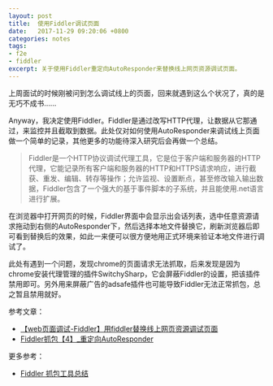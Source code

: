 ```yaml
---
layout: post
title:  使用Fiddler调试页面
date:   2017-11-29 09:20:06 +0800
categories: notes
tags:
- f2e 
- fiddler 
excerpt: 关于使用Fiddler重定向AutoResponder来替换线上网页资源调试页面。
---
```


上周面试的时候刚被问到怎么调试线上的页面，回来就遇到这么个状况了，真的是无巧不成书……

Anyway，我决定使用Fiddler。Fiddler是通过改写HTTP代理，让数据从它那通过，来监控并且截取到数据。此处仅对如何使用AutoResponder来调试线上页面做一个简单的记录，其他更多的功能待深入研究后会再做一个总结。

> Fiddler是一个HTTP协议调试代理工具，它是位于客户端和服务器的HTTP代理，它能记录所有客户端和服务器的HTTP和HTTPS请求响应，进行截获、重发、编辑、转存等操作；允许监视、设置断点，甚至修改输入输出数据，Fiddler包含了一个强大的基于事件脚本的子系统，并且能使用.net语言进行扩展。

<!--more-->

在浏览器中打开网页的时候，Fiddler界面中会显示出会话列表，选中任意资源请求拖动到右侧的AutoResponder下，然后选择本地文件替换它，刷新浏览器后即可看到替换后的效果，如此一来便可以很方便地用正式环境来验证本地文件进行调试了。

此处有遇到一个问题，发现chrome的页面请求无法抓取，后来发现是因为chrome安装代理管理的插件SwitchySharp，它会屏蔽Fiddler的设置，把该插件禁用即可。另外用来屏蔽广告的adsafe插件也可能导致Fiddler无法正常抓包，总之暂且禁用就好。

参考文章：
- [【web页面调试-Fiddler】用fiddler替换线上网页资源调试页面](http://blog.csdn.net/dengpeng0419/article/details/56680649)
- [Fiddler抓包【4】_重定向AutoResponder](http://www.cnblogs.com/sjl179947253/p/7625365.html)

更多参考：
- [Fiddler 抓包工具总结](https://www.cnblogs.com/yyhh/p/5140852.html)